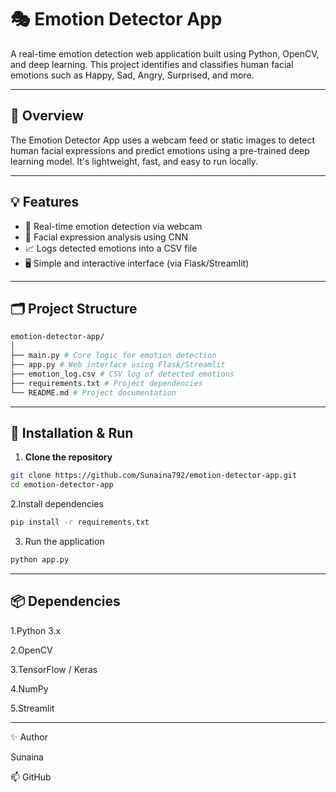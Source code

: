 # 🎭 Emotion Detector App

A real-time emotion detection web application built using Python, OpenCV, and deep learning. This project identifies and classifies human facial emotions such as Happy, Sad, Angry, Surprised, and more.

---

## 📌 Overview

The Emotion Detector App uses a webcam feed or static images to detect human facial expressions and predict emotions using a pre-trained deep learning model. It's lightweight, fast, and easy to run locally.

---

## 💡 Features

- 🎥 Real-time emotion detection via webcam
- 🧠 Facial expression analysis using CNN
- 📈 Logs detected emotions into a CSV file
- 🖥️ Simple and interactive interface (via Flask/Streamlit)

---

## 🗂️ Project Structure
```bash
emotion-detector-app/
│
├── main.py # Core logic for emotion detection
├── app.py # Web interface using Flask/Streamlit
├── emotion_log.csv # CSV log of detected emotions
├── requirements.txt # Project dependencies
└── README.md # Project documentation
```
---

## 🔧 Installation & Run

1. **Clone the repository**

```bash
git clone https://github.com/Sunaina792/emotion-detector-app.git
cd emotion-detector-app
```
2.Install dependencies
```bash
pip install -r requirements.txt
```
3. Run the application
```bash
python app.py
```
---

## 📦 Dependencies
1.Python 3.x

2.OpenCV

3.TensorFlow / Keras

4.NumPy

5.Streamlit 

---

✨ Author

Sunaina

📫 GitHub


